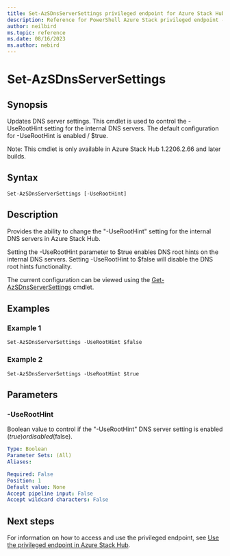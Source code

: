```yaml
---
title: Set-AzSDnsServerSettings privileged endpoint for Azure Stack Hub
description: Reference for PowerShell Azure Stack privileged endpoint - Set-AzSDnsServerSettings
author: neilbird
ms.topic: reference
ms.date: 08/16/2023
ms.author: nebird
---
```


# Set-AzSDnsServerSettings

## Synopsis

Updates DNS server settings. This cmdlet is used to control the -UseRootHint setting for the internal DNS servers. The default configuration for -UseRootHint is enabled / $true.

Note: This cmdlet is only available in Azure Stack Hub 1.2206.2.66 and later builds.

## Syntax

```
Set-AzSDnsServerSettings [-UseRootHint]
```

## Description

Provides the ability to change the "-UseRootHint" setting for the internal DNS servers in Azure Stack Hub.

Setting the -UseRootHint parameter to $true enables DNS root hints on the internal DNS servers. Setting -UseRootHint to $false will disable the DNS root hints functionality.

The current configuration can be viewed using the [Get-AzSDnsServerSettings](get-azsdnsserversettings.md) cmdlet.

## Examples

### Example 1

```
Set-AzSDnsServerSettings -UseRootHint $false
```

### Example 2

```
Set-AzSDnsServerSettings -UseRootHint $true
```

## Parameters

### -UseRootHint

Boolean value to control if the "-UseRootHint" DNS server setting is enabled ($true) or disabled ($false).

```yaml
Type: Boolean
Parameter Sets: (All)
Aliases:

Required: False
Position: 1
Default value: None
Accept pipeline input: False
Accept wildcard characters: False
```

## Next steps

For information on how to access and use the privileged endpoint, see [Use the privileged endpoint in Azure Stack Hub](../../operator/azure-stack-privileged-endpoint.md).
